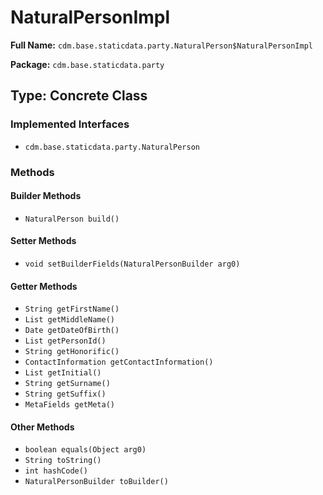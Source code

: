 # NaturalPersonImpl

**Full Name:** `cdm.base.staticdata.party.NaturalPerson$NaturalPersonImpl`

**Package:** `cdm.base.staticdata.party`

## Type: Concrete Class

### Implemented Interfaces

- `cdm.base.staticdata.party.NaturalPerson`

### Methods

#### Builder Methods

- `NaturalPerson build()`

#### Setter Methods

- `void setBuilderFields(NaturalPersonBuilder arg0)`

#### Getter Methods

- `String getFirstName()`
- `List getMiddleName()`
- `Date getDateOfBirth()`
- `List getPersonId()`
- `String getHonorific()`
- `ContactInformation getContactInformation()`
- `List getInitial()`
- `String getSurname()`
- `String getSuffix()`
- `MetaFields getMeta()`

#### Other Methods

- `boolean equals(Object arg0)`
- `String toString()`
- `int hashCode()`
- `NaturalPersonBuilder toBuilder()`

